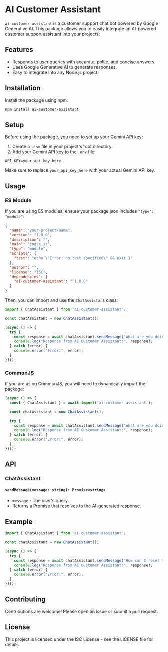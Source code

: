 # AI Customer Assistant

`ai-customer-assistant` is a customer support chat bot powered by Google Generative AI. This package allows you to easily integrate an AI-powered customer support assistant into your projects.

## Features

- Responds to user queries with accurate, polite, and concise answers.
- Uses Google Generative AI to generate responses.
- Easy to integrate into any Node.js project.

## Installation

Install the package using npm:

```bash
npm install ai-customer-assistant
```

## Setup

Before using the package, you need to set up your Gemini API key:

1. Create a `.env` file in your project's root directory.
2. Add your Gemini API key to the `.env` file:

```
API_KEY=your_api_key_here
```

Make sure to replace `your_api_key_here` with your actual Gemini API key.

## Usage

### ES Module

If you are using ES modules, ensure your package.json includes `"type": "module"`:

```json
{
  "name": "your-project-name",
  "version": "1.0.0",
  "description": "",
  "main": "index.js",
  "type": "module",
  "scripts": {
    "test": "echo \"Error: no test specified\" && exit 1"
  },
  "author": "",
  "license": "ISC",
  "dependencies": {
    "ai-customer-assistant": "^1.0.0"
  }
}
```

Then, you can import and use the `ChatAssistant` class:

```javascript
import { ChatAssistant } from 'ai-customer-assistant';

const chatAssistant = new ChatAssistant();

(async () => {
  try {
    const response = await chatAssistant.sendMessage("What are you doing?");
    console.log("Response from AI Customer Assistant:", response);
  } catch (error) {
    console.error("Error:", error);
  }
})();
```

### CommonJS

If you are using CommonJS, you will need to dynamically import the package:

```javascript
(async () => {
  const { ChatAssistant } = await import('ai-customer-assistant');

  const chatAssistant = new ChatAssistant();

  try {
    const response = await chatAssistant.sendMessage("What are you doing?");
    console.log("Response from AI Customer Assistant:", response);
  } catch (error) {
    console.error("Error:", error);
  }
})();
```

## API

### ChatAssistant

#### `sendMessage(message: string): Promise<string>`
- `message` - The user's query.
- Returns a Promise that resolves to the AI-generated response.

## Example

```javascript
import { ChatAssistant } from 'ai-customer-assistant';

const chatAssistant = new ChatAssistant();

(async () => {
  try {
    const response = await chatAssistant.sendMessage("How can I reset my password?");
    console.log("Response from AI Customer Assistant:", response);
  } catch (error) {
    console.error("Error:", error);
  }
})();
```

## Contributing

Contributions are welcome! Please open an issue or submit a pull request.

## License

This project is licensed under the ISC License - see the LICENSE file for details.